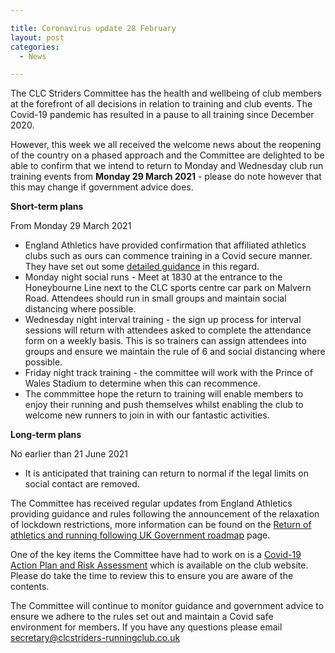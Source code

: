 ```yaml
---

title: Coronavirus update 28 February
layout: post
categories:
  - News

---
```


The CLC Striders Committee has the health and wellbeing of club members at the forefront of all decisions in relation to training and club events. The Covid-19 pandemic has resulted in a pause to all training since December 2020.

However, this week we all received the welcome news about the reopening of the country on a phased approach and the Committee are delighted to be able to confirm that we intend to return to Monday and Wednesday club run training events from **Monday 29 March 2021** - please do note however that this may change if government advice does. 

**Short-term plans** 

From Monday 29 March 2021 
* England Athletics have provided confirmation that affiliated athletics clubs such as ours can commence training in a Covid secure manner. They have set out some [detailed guidance](https://www.englandathletics.org/athletics-and-running/news/guidance-update-2021/) in this regard.
* Monday night social runs - Meet at 1830 at the entrance to the Honeybourne Line next to the CLC sports centre car park on Malvern Road. Attendees should run in small groups and maintain social distancing where possible.
* Wednesday night interval training - the sign up process for interval sessions will return with attendees asked to complete the attendance form on a weekly basis. This is so trainers can assign attendees into groups and ensure we maintain the rule of 6 and social distancing where possible.
* Friday night track training - the committee will work with the Prince of Wales Stadium to determine when this can recommence.
* The commmittee hope the return to training will enable members to enjoy their running and push themselves whilst enabling the club to welcome new runners to join in with our fantastic activities. 

**Long-term plans**

No earlier than 21 June 2021
* It is anticipated that training can return to normal if the legal limits on social contact are removed.

The Committee has received regular updates from England Athletics providing guidance and rules following the announcement of the relaxation of lockdown restrictions, more information can be found on the [Return of athletics and running following UK Government roadmap](https://www.englandathletics.org/athletics-and-running/news/guidance-update-2021/) page. 

One of the key items the Committee have had to work on is a [Covid-19 Action Plan and Risk Assessment](https://clcstriders-runningclub.co.uk/assets/Covid-19-risk-assessment.pdf) which is available on the club website. Please do take the time to review this to ensure you are aware of the contents.

The Committee will continue to monitor guidance and government advice to ensure we adhere to the rules set out and maintain a Covid safe environment for members.
If you have any questions please email secretary@clcstriders-runningclub.co.uk
